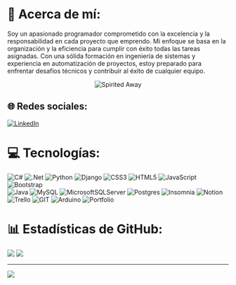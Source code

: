 # 💫 Acerca de mí:
Soy un apasionado programador comprometido con la excelencia y la responsabilidad en cada proyecto que emprendo. Mi enfoque se basa en la organización y la eficiencia para cumplir con éxito todas las tareas asignadas. Con una sólida formación en ingeniería de sistemas y experiencia en automatización de proyectos, estoy preparado para enfrentar desafíos técnicos y contribuir al éxito de cualquier equipo. 
<div id="header" align="center"> 
  <img src="https://media.giphy.com/media/liUhPmZdArpYc/giphy.gif" alt="Spirited Away"">
</div>


## 🌐 Redes sociales:
[![LinkedIn](https://img.shields.io/badge/LinkedIn-%230077B5.svg?style=for-the-badge&logo=linkedin&logoColor=white)](https://linkedin.com/in/www.linkedin.com/in/oscar-mesa-quevedo)

# 💻 Tecnologías:
![C#](https://img.shields.io/badge/c%23-%23239120.svg?style=for-the-badge&logo=csharp&logoColor=white) 
![.Net](https://img.shields.io/badge/.NET-5C2D91?style=for-the-badge&logo=.net&logoColor=white)
![Python](https://img.shields.io/badge/python-3670A0?style=for-the-badge&logo=python&logoColor=ffdd54)
![Django](https://img.shields.io/badge/django-%23092E20.svg?style=for-the-badge&logo=django&logoColor=white)
![CSS3](https://img.shields.io/badge/css3-%231572B6.svg?style=for-the-badge&logo=css3&logoColor=white) 
![HTML5](https://img.shields.io/badge/html5-%23E34F26.svg?style=for-the-badge&logo=html5&logoColor=white) 
![JavaScript](https://img.shields.io/badge/javascript-%23323330.svg?style=for-the-badge&logo=javascript&logoColor=%23F7DF1E)  ![Bootstrap](https://img.shields.io/badge/bootstrap-%238511FA.svg?style=for-the-badge&logo=bootstrap&logoColor=white)  
![Java](https://img.shields.io/badge/java-%23ED8B00.svg?style=for-the-badge&logo=openjdk&logoColor=white)
![MySQL](https://img.shields.io/badge/mysql-%2300000f.svg?style=for-the-badge&logo=mysql&logoColor=white)
![MicrosoftSQLServer](https://img.shields.io/badge/Microsoft%20SQL%20Server-CC2927?style=for-the-badge&logo=microsoft%20sql%20server&logoColor=white)
![Postgres](https://img.shields.io/badge/postgres-%23316192.svg?style=for-the-badge&logo=postgresql&logoColor=white)
![Insomnia](https://img.shields.io/badge/Insomnia-black?style=for-the-badge&logo=insomnia&logoColor=5849BE)  ![Notion](https://img.shields.io/badge/Notion-%23000000.svg?style=for-the-badge&logo=notion&logoColor=white)  ![Trello](https://img.shields.io/badge/Trello-%23026AA7.svg?style=for-the-badge&logo=Trello&logoColor=white) ![GIT](https://img.shields.io/badge/Git-fc6d26?style=for-the-badge&logo=git&logoColor=white) ![Arduino](https://img.shields.io/badge/-Arduino-00979D?style=for-the-badge&logo=Arduino&logoColor=white) ![Portfolio](https://img.shields.io/badge/Portfolio-%23000000.svg?style=for-the-badge&logo=firefox&logoColor=#FF7139)

# 📊 Estadísticas  de GitHub:
![](https://github-readme-streak-stats.herokuapp.com/?user=oscarmes&theme=react&hide_border=true)
![](https://github-readme-stats.vercel.app/api/top-langs/?username=oscarmes&theme=react&hide_border=true&include_all_commits=true&count_private=true&layout=compact)

---
[![](https://visitcount.itsvg.in/api?id=oscarmes&icon=3&color=12)](https://visitcount.itsvg.in)

<!-- Proudly created with GPRM ( https://gprm.itsvg.in ) -->
